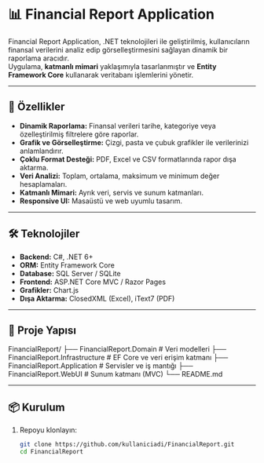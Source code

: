 # 📊 Financial Report Application

Financial Report Application, .NET teknolojileri ile geliştirilmiş, kullanıcıların finansal verilerini analiz edip görselleştirmesini sağlayan dinamik bir raporlama aracıdır.  
Uygulama, **katmanlı mimari** yaklaşımıyla tasarlanmıştır ve **Entity Framework Core** kullanarak veritabanı işlemlerini yönetir.

---

## 🚀 Özellikler

- **Dinamik Raporlama:** Finansal verileri tarihe, kategoriye veya özelleştirilmiş filtrelere göre raporlar.
- **Grafik ve Görselleştirme:** Çizgi, pasta ve çubuk grafikler ile verilerinizi anlamlandırır.
- **Çoklu Format Desteği:** PDF, Excel ve CSV formatlarında rapor dışa aktarma.
- **Veri Analizi:** Toplam, ortalama, maksimum ve minimum değer hesaplamaları.
- **Katmanlı Mimari:** Ayrık veri, servis ve sunum katmanları.
- **Responsive UI:** Masaüstü ve web uyumlu tasarım.

---

## 🛠️ Teknolojiler

- **Backend:** C#, .NET 6+
- **ORM:** Entity Framework Core
- **Database:** SQL Server / SQLite
- **Frontend:** ASP.NET Core MVC / Razor Pages
- **Grafikler:** Chart.js
- **Dışa Aktarma:** ClosedXML (Excel), iText7 (PDF)

---

## 📂 Proje Yapısı

FinancialReport/
├── FinancialReport.Domain # Veri modelleri
├── FinancialReport.Infrastructure # EF Core ve veri erişim katmanı
├── FinancialReport.Application # Servisler ve iş mantığı
├── FinancialReport.WebUI # Sunum katmanı (MVC)
└── README.md

---

## 📦 Kurulum

1. Repoyu klonlayın:
   ```bash
   git clone https://github.com/kullaniciadi/FinancialReport.git
   cd FinancialReport
